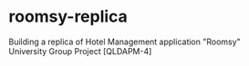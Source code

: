 # roomsy-replica
Building a replica of Hotel Management application "Roomsy"<br>
University Group Project [QLDAPM-4]

